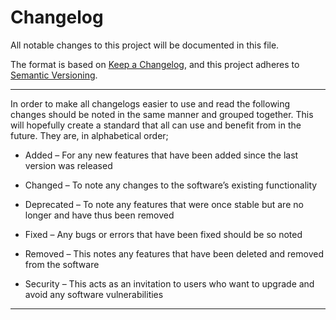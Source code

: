 # Changelog

All notable changes to this project will be documented in this file.

The format is based on [Keep a Changelog](https://keepachangelog.com/en/1.0.0/),
and this project adheres to [Semantic Versioning](https://semver.org/spec/v2.0.0.html).

---

In order to make all changelogs easier to use and read the following changes should be noted in the same manner and grouped together. This will hopefully create a standard that all can use and benefit from in the future. They are, in alphabetical order;

- Added – For any new features that have been added since the last version was released

- Changed – To note any changes to the software’s existing functionality

- Deprecated – To note any features that were once stable but are no longer and have thus been removed

- Fixed – Any bugs or errors that have been fixed should be so noted

- Removed – This notes any features that have been deleted and removed from the software

- Security – This acts as an invitation to users who want to upgrade and avoid any software vulnerabilities

---
